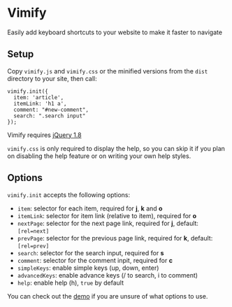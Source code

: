 # Vimify

Easily add keyboard shortcuts to your website to make it faster to navigate

## Setup

Copy `vimify.js` and `vimify.css` or the minified versions from the `dist` directory to your site, then call:

    vimify.init({
      item: 'article',
      itemLink: 'h1 a',
      comment: "#new-comment",
      search: ".search input"
    });
  
Vimify requires [jQuery 1.8](http://jquery.com/download/)

`vimify.css` is only required to display the help, so you can skip it if you plan on disabling the help feature or on writing your own help styles.

## Options

`vimify.init` accepts the following options:

* `item`: selector for each item, required for __j__, __k__ and __o__
* `itemLink`: selector for item link (relative to item), required for __o__
* `nextPage`: selector for the next page link, required for __j__, default: `[rel=next]`
* `prevPage`: selector for the previous page link, required for __k__, default: `[rel=prev]`
* `search`: selector for the search input, required for __s__
* `comment`: selector for the comment inpit, required for __c__
* `simpleKeys`: enable simple keys (up, down, enter)
* `advancedKeys`: enable advance keys (/ to search, i to comment)
* `help`: enable help (h), `true` by default

You can check out the [demo](https://github.com/joelcogen/vimify-js/tree/master/demo) if you are unsure of what options to use.
